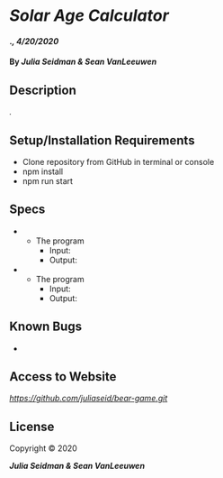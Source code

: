 # _Solar Age Calculator_

#### ._, 4/20/2020_

#### By _**Julia Seidman & Sean VanLeeuwen**_

## Description

_._

## Setup/Installation Requirements

* Clone repository from GitHub in terminal or console
* npm install
* npm run start


## Specs

* - The program 
    * Input: 
    * Output: 

* - The program 
    * Input: 
    * Output:  


## Known Bugs
-


## Access to Website

_https://github.com/juliaseid/bear-game.git_

## License

Copyright © 2020

**_Julia Seidman & Sean VanLeeuwen_**
